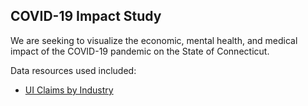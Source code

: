 ## COVID-19 Impact Study

We are seeking to visualize the economic, mental health, and medical impact of the COVID-19 pandemic on the State of Connecticut.

Data resources used included:
* [UI Claims by Industry](https://data.ct.gov/dataset/UI-Claims-by-Industry/r437-8xv7)